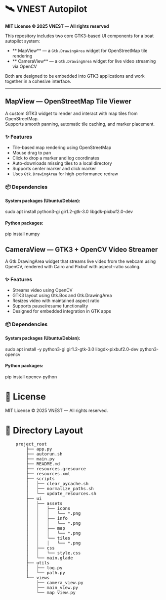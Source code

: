 # 🛰️ VNEST Autopilot  
**MIT License © 2025 VNEST — All rights reserved**

This repository includes two core GTK3-based UI components for a boat autopilot system:

- ** MapView** — a `Gtk.DrawingArea` widget for OpenStreetMap tile rendering  
- ** CameraView** — a `Gtk.DrawingArea` widget for live video streaming via OpenCV  

Both are designed to be embedded into GTK3 applications and work together in a cohesive interface.

---

## MapView — OpenStreetMap Tile Viewer

A custom GTK3 widget to render and interact with map tiles from OpenStreetMap.  
Supports smooth panning, automatic tile caching, and marker placement.

### ✨ Features

- Tile-based map rendering using OpenStreetMap
- Mouse drag to pan
- Click to drop a marker and log coordinates
- Auto-downloads missing tiles to a local directory
- Supports center marker and click marker
- Uses `Gtk.DrawingArea` for high-performance redraw

### 📦 Dependencies

#### System packages (Ubuntu/Debian):
sudo apt install python3-gi gir1.2-gtk-3.0 libgdk-pixbuf2.0-dev

#### Python packages:
pip install numpy

## CameraView — GTK3 + OpenCV Video Streamer

A Gtk.DrawingArea widget that streams live video from the webcam using OpenCV,
rendered with Cairo and Pixbuf with aspect-ratio scaling.

### ✨ Features
- Streams video using OpenCV
- GTK3 layout using Gtk.Box and Gtk.DrawingArea
- Resizes video with maintained aspect ratio
- Supports pause/resume functionality
- Designed for embedded integration in GTK apps

### 📦 Dependencies

#### System packages (Ubuntu/Debian):
sudo apt install -y python3-gi gir1.2-gtk-3.0 libgdk-pixbuf2.0-dev python3-opencv

#### Python packages:
pip install opencv-python

# 📜 License
MIT License
© 2025 VNEST — All rights reserved.

# 📁 Directory Layout
<pre>
    project_root
        ├── app.py
        ├── autorun.sh
        ├── main.py
        ├── README.md
        ├── resources.gresource
        ├── resources.xml
        ├── scripts
        │   ├── clear_pycache.sh
        │   ├── normalize_paths.sh
        │   └── update_resources.sh
        ├── ui
        │   ├── assets
        │   │   ├── icons
        │   │   │   └── *.png
        │   │   ├── info
        │   │   │   └── *.png
        │   │   ├── map
        │   │   │   └── *.png
        │   │   └── tiles
        │   │   │   └── *.png
        │   ├── css
        │   │   └── style.css
        │   └── main.glade
        ├── utils
        │   ├── log.py
        │   └── path.py
        └── views
            ├── camera_view.py
            ├── main_view.py
            └── map_view.py
</pre>